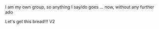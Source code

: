 I am my own group, so anything I say/do goes ... now, without any further ado

Let's get this bread!!!
V2